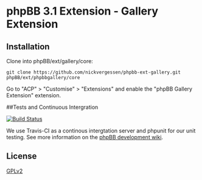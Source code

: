 # phpBB 3.1 Extension - Gallery Extension

## Installation

Clone into phpBB/ext/gallery/core:

    git clone https://github.com/nickvergessen/phpbb-ext-gallery.git phpBB/ext/phpbbgallery/core

Go to "ACP" > "Customise" > "Extensions" and enable the "phpBB Gallery Extension" extension.

##Tests and Continuous Intergration

[![Build Status](https://travis-ci.org/nickvergessen/phpbb-ext-gallery.png?branch=develop-ascraeus)](https://travis-ci.org/nickvergessen/phpbb-ext-gallery)

We use Travis-CI as a continous intergtation server and phpunit for our unit testing. See more information on the [phpBB development wiki](https://wiki.phpbb.com/Unit_Tests).

## License

[GPLv2](license.txt)
